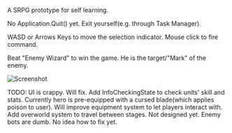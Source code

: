 A SRPG prototype for self learning.

No Application.Quit() yet. Exit yourself(e.g. through Task Manager).

WASD or Arrows Keys to move the selection indicator. Mouse click to fire command.

Beat "Enemy Wizard" to win the game. He is the target/"Mark" of the enemy.

![Screenshot](Screenshot.jpg?raw=true "Screenshot")

TODO:
UI is crappy. Will fix.
Add InfoCheckingState to check units' skill and stats.
Currently hero is pre-equipped with a cursed blade(which applies poison to user). Will improve equipment system to let players interact with.
Add overworld system to travel between stages. Not designed yet.
Enemy bots are dumb. No idea how to fix yet.
